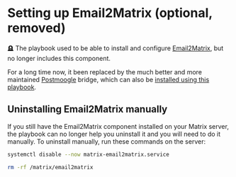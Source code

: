 <!--
SPDX-FileCopyrightText: 2019 - 2025 Slavi Pantaleev
SPDX-FileCopyrightText: 2022 Dennis Ciba
SPDX-FileCopyrightText: 2022 Nikita Chernyi
SPDX-FileCopyrightText: 2024 - 2025 Suguru Hirahara
SPDX-FileCopyrightText: 2024 MDAD project contributors

SPDX-License-Identifier: AGPL-3.0-or-later
-->

# Setting up Email2Matrix (optional, removed)

🪦 The playbook used to be able to install and configure [Email2Matrix](https://github.com/devture/email2matrix), but no longer includes this component.

For a long time now, it been replaced by the much better and more maintained [Postmoogle](https://github.com/etkecc/postmoogle) bridge, which can also be [installed using this playbook](configuring-playbook-bridge-postmoogle.md).


## Uninstalling Email2Matrix manually

If you still have the Email2Matrix component installed on your Matrix server, the playbook can no longer help you uninstall it and you will need to do it manually. To uninstall manually, run these commands on the server:

```sh
systemctl disable --now matrix-email2matrix.service

rm -rf /matrix/email2matrix
```
